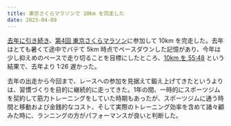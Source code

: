 ```yaml
---
title: 東京さくらマラソンで 10km を完走した
date: 2023-04-09
---
```


[去年に引き続き](/posts/2022/tokyo-sakura-marathon/)、[第4回 東京さくらマラソン](https://www.sportsentry.ne.jp/event/t/89856)に参加して 10km を完走した。去年はとても暑くて途中でバテて 5km 時点でペースダウンした記憶があり、今年は少し抑えめのペースで走り切ることを目標にしたところ、[10km を 55:48](https://www.t-njsf.net/tokyo/wp-content/uploads/2023/04/20230402sakura-1.pdf) という結果で、去年より 1:26 遅かった。

<div class="strava-embed-placeholder" data-embed-type="activity" data-embed-id="8816299078"></div>

去年の出走から今回まで、レースへの参加を見据えて鍛え上げてきたというよりは、習慣づくりを目的に継続的に走ってきた。1年の間、一時的にスポーツジムを契約して筋力トレーニングをしていた時期もあったが、スポーツジムに通う時間と移動および金銭的なコスト、そして実際のトレーニング効率を含めて諸々顧みた時に、ランニングの方がパフォーマンスが良いと判断した。
